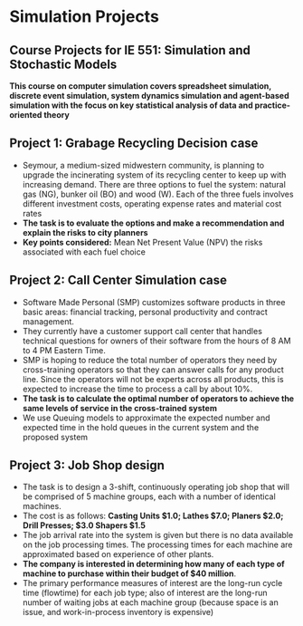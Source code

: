 # Simulation Projects
## Course Projects for IE 551: Simulation and Stochastic Models
**This course on computer simulation covers spreadsheet simulation, discrete event simulation, system dynamics simulation and agent-based simulation with the focus on key statistical analysis of data and practice-oriented theory**

## Project 1: Grabage Recycling Decision case
- Seymour, a medium-sized midwestern community, is planning to upgrade the incinerating system of its recycling center to keep up with increasing demand. There are three options to fuel the system: natural gas (NG), bunker oil (BO) and wood (W). Each of the three fuels involves different investment costs, operating expense rates and material cost rates
- **The task is to evaluate the options and make a recommendation and explain the risks to city planners** 
- **Key points considered:** Mean Net Present Value (NPV) the risks associated with each fuel choice

## Project 2: Call Center Simulation case
- Software Made Personal (SMP) customizes software products in three basic areas: financial tracking, personal productivity and contract management. 
- They currently have a customer support call center that handles technical questions for owners of their software from the hours of 8 AM to 4 PM Eastern Time. 
- SMP is hoping to reduce the total number of operators they need by cross-training operators so that they can answer calls for any product line. Since the operators will not be experts across all products, this is expected to increase the time to process a call by about 10%. 
- **The task is to calculate the optimal number of operators to achieve the same levels of service in the cross-trained system**
- We use Queuing models to approximate the expected number and expected time in the hold queues in the current system and the proposed system

## Project 3: Job Shop design 
- The task is to design a 3-shift, continuously operating job shop that will be comprised of 5 machine groups, each with a number of identical machines.
- The cost is as follows: **Casting Units $1.0; Lathes $7.0; Planers $2.0; Drill Presses; $3.0 Shapers $1.5**
- The job arrival rate into the system is given but there is no data available on the job processing times. The processing times for each machine are approximated based on experience of other plants.
- **The company is interested in determining how many of each type of machine to purchase within their budget of $40 million**. 
- The primary performance measures of interest are the long-run cycle time (flowtime) for each job type; also of interest are the long-run number of waiting jobs at each machine group (because space is an issue, and work-in-process inventory is expensive)
